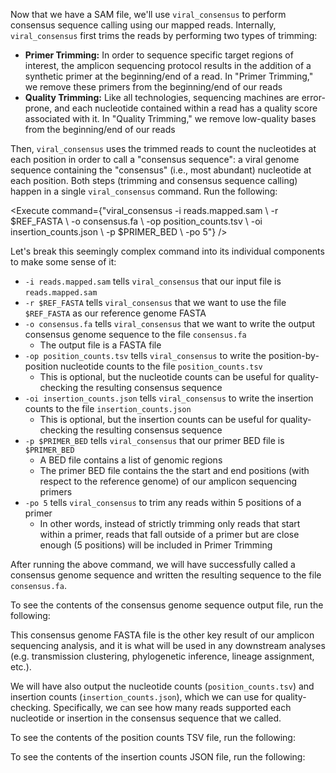 <script>
import Link from "$components/Link.svelte";
import Execute from "$components/Execute.svelte";
</script>

Now that we have a SAM file, we'll use `viral_consensus` to perform consensus sequence calling using our mapped reads. Internally, `viral_consensus` first trims the reads by performing two types of trimming:

- **Primer Trimming:** In order to sequence specific target regions of interest, the amplicon sequencing protocol results in the addition of a <Link href="https://en.wikipedia.org/wiki/Primer_(molecular_biology)#Uses_of_synthetic_primers">synthetic primer</Link> at the beginning/end of a read. In "Primer Trimming," we remove these primers from the beginning/end of our reads
- **Quality Trimming:** Like all technologies, sequencing machines are error-prone, and each nucleotide contained within a read has a <Link href="https://en.wikipedia.org/wiki/FASTQ_format#Quality">quality score</Link> associated with it. In "Quality Trimming," we remove low-quality bases from the beginning/end of our reads

Then, `viral_consensus` uses the trimmed reads to count the nucleotides at each position in order to call a "consensus sequence": a viral genome sequence containing the "consensus" (i.e., most abundant) nucleotide at each position. Both steps (trimming and consensus sequence calling) happen in a single `viral_consensus` command. Run the following:

<Execute command={"viral_consensus -i reads.mapped.sam \ -r $REF_FASTA \ -o consensus.fa \ -op position_counts.tsv \ -oi insertion_counts.json \ -p $PRIMER_BED \ -po 5"} />

Let's break this seemingly complex command into its individual components to make some sense of it:

- `-i reads.mapped.sam` tells `viral_consensus` that our input file is `reads.mapped.sam`
- `-r $REF_FASTA` tells `viral_consensus` that we want to use the file `$REF_FASTA` as our reference genome FASTA
- `-o consensus.fa` tells `viral_consensus` that we want to write the output consensus genome sequence to the file `consensus.fa`
  - The output file is a FASTA file
- `-op position_counts.tsv` tells `viral_consensus` to write the position-by-position nucleotide counts to the file `position_counts.tsv`
  - This is optional, but the nucleotide counts can be useful for quality-checking the resulting consensus sequence
- `-oi insertion_counts.json` tells `viral_consensus` to write the insertion counts to the file `insertion_counts.json`
  - This is optional, but the insertion counts can be useful for quality-checking the resulting consensus sequence
- `-p $PRIMER_BED` tells `viral_consensus` that our primer BED file is `$PRIMER_BED`
  - A <Link href="https://en.wikipedia.org/wiki/BED_(file_format)">BED file</Link> contains a list of genomic regions
  - The primer BED file contains the the start and end positions (with respect to the reference genome) of our amplicon sequencing primers
- `-po 5` tells `viral_consensus` to trim any reads within 5 positions of a primer
  - In other words, instead of strictly trimming only reads that start within a primer, reads that fall outside of a primer but are close enough (5 positions) will be included in Primer Trimming

After running the above command, we will have successfully called a consensus genome sequence and written the resulting sequence to the file `consensus.fa`.

To see the contents of the consensus genome sequence output file, run the following:

<Execute command="cat consensus.fa" />

This consensus genome FASTA file is the other key result of our amplicon sequencing analysis, and it is what will be used in any downstream analyses (e.g. transmission clustering, phylogenetic inference, lineage assignment, etc.).

We will have also output the nucleotide counts (`position_counts.tsv`) and insertion counts (`insertion_counts.json`), which we can use for quality-checking. Specifically, we can see how many reads supported each nucleotide or insertion in the consensus sequence that we called.

To see the contents of the position counts TSV file, run the following:

<Execute command="head -5 position_counts.tsv" />

To see the contents of the insertion counts JSON file, run the following:

<Execute command="cat insertion_counts.json" />
